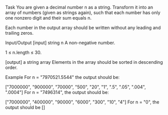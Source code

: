 Task
You are given a decimal number n as a string. Transform it into an array of numbers (given as strings again), such that each number has only one nonzero digit and their sum equals n.

Each number in the output array should be written without any leading and trailing zeros.

Input/Output
[input] string n
A non-negative number.

1 ≤ n.length ≤ 30.

[output] a string array
Elements in the array should be sorted in descending order.

Example
For n = "7970521.5544" the output should be:

["7000000",
"900000",
"70000",
"500",
"20",
"1",
".5",
".05",
".004",
".0004"]
For n = "7496314", the output should be:

["7000000",
"400000",
"90000",
"6000",
"300",
"10",
"4"]
For n = "0", the output should be []